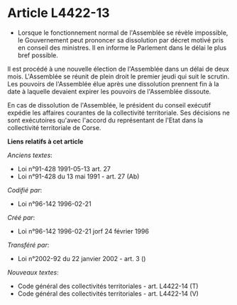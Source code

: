 # Article L4422-13

- Lorsque le fonctionnement normal de l'Assemblée se révèle impossible, le Gouvernement peut prononcer sa dissolution par
décret motivé pris en conseil des ministres. Il en informe le Parlement dans le délai le plus bref possible.

Il est procédé à une nouvelle élection de l'Assemblée dans un délai de deux mois. L'Assemblée se réunit de plein droit le
premier jeudi qui suit le scrutin. Les pouvoirs de l'Assemblée élue après une dissolution prennent fin à la date à laquelle
devaient expirer les pouvoirs de l'Assemblée dissoute.

En cas de dissolution de l'Assemblée, le président du conseil exécutif expédie les affaires courantes de la collectivité
territoriale. Ses décisions ne sont exécutoires qu'avec l'accord du représentant de l'Etat dans la collectivité territoriale
de Corse.

**Liens relatifs à cet article**

_Anciens textes_:

  - Loi n°91-428 1991-05-13 art. 27
  - Loi n°91-428 du 13 mai 1991 - art. 27 (Ab)

_Codifié par_:

  - Loi n°96-142 1996-02-21

_Créé par_:

  - Loi n°96-142 1996-02-21 jorf 24 février 1996

_Transféré par_:

  - Loi n°2002-92 du 22 janvier 2002 - art. 3 ()

_Nouveaux textes_:

  - Code général des collectivités territoriales - art. L4422-14 (T)
  - Code général des collectivités territoriales - art. L4422-14 (V)
